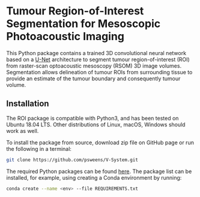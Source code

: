 # Tumour Region-of-Interest Segmentation for Mesoscopic Photoacoustic Imaging

This Python package contains a trained 3D convolutional neural network based on a [U-Net](https://arxiv.org/abs/1505.04597) architecture to segment tumour region-of-interest (ROI) from raster-scan optoacoustic mesoscopy (RSOM) 3D image volumes. Segmentation allows delineation of tumour ROIs from surrounding tissue to provide an estimate of the tumour boundary and consequently tumour volume.

## Installation
The ROI package is compatible with Python3, and has been tested on Ubuntu 18.04 LTS. 
Other distributions of Linux, macOS, Windows should work as well.

To install the package from source, download zip file on GitHub page or run the following in a terminal:
```bash
git clone https://github.com/psweens/V-System.git
```

The required Python packages can be found [here](https://github.com/psweens/V-System/blob/master/REQUIREMENTS.txt). The package list can be installed, for example, using creating a Conda environment by running:
```bash
conda create --name <env> --file REQUIREMENTS.txt
```
